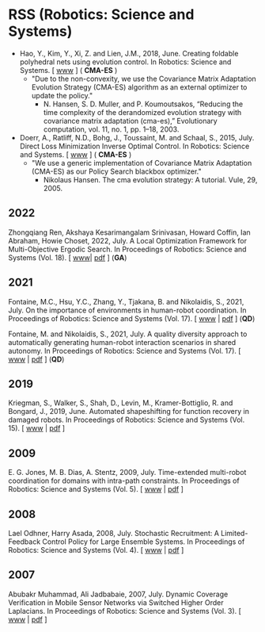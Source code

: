 # RSS (Robotics: Science and Systems)

* Hao, Y., Kim, Y., Xi, Z. and Lien, J.M., 2018, June. Creating foldable polyhedral nets using evolution control. In Robotics: Science and Systems. [ [www](https://www.roboticsproceedings.org/rss14/p07.pdf) ] ( **CMA-ES** )
  * "Due to the non-convexity, we use the Covariance Matrix Adaptation Evolution Strategy (CMA-ES) algorithm as an external optimizer to update the policy."
    * N. Hansen, S. D. Muller, and P. Koumoutsakos, “Reducing the time complexity of the derandomized evolution strategy with covariance matrix adaptation (cma-es),” Evolutionary computation, vol. 11, no. 1, pp. 1–18, 2003.
* Doerr, A., Ratliff, N.D., Bohg, J., Toussaint, M. and Schaal, S., 2015, July. Direct Loss Minimization Inverse Optimal Control. In Robotics: Science and Systems. [ [www](https://roboticsproceedings.org/rss11/p13.pdf) ] ( **CMA-ES** )
  * "We use a generic implementation of Covariance Matrix Adaptation (CMA-ES) as our Policy Search blackbox optimizer."
    * Nikolaus Hansen. The cma evolution strategy: A tutorial. Vule, 29, 2005.

## 2022

Zhongqiang Ren, Akshaya Kesarimangalam Srinivasan, Howard Coffin, Ian Abraham, Howie Choset, 2022, July. A Local Optimization Framework for Multi-Objective Ergodic Search. In Proceedings of Robotics: Science and Systems (Vol. 18). [ [www](https://roboticsconference.org/program/papers/052/)| [pdf](http://www.roboticsproceedings.org/rss18/p052.pdf) ] (**GA**)

## 2021

Fontaine, M.C., Hsu, Y.C., Zhang, Y., Tjakana, B. and Nikolaidis, S., 2021, July. On the importance of environments in human-robot coordination. In Proceedings of Robotics: Science and Systems (Vol. 17). [ [www](http://www.roboticsproceedings.org/rss17/p038.html) | [pdf](http://www.roboticsproceedings.org/rss17/p038.pdf) ] (**QD**)

Fontaine, M. and Nikolaidis, S., 2021, July. A quality diversity approach to automatically generating human-robot interaction scenarios in shared autonomy. In Proceedings of Robotics: Science and Systems (Vol. 17). [ [www](http://www.roboticsproceedings.org/rss17/p036.html) | [pdf](http://www.roboticsproceedings.org/rss17/p036.pdf) ] (**QD**)

## 2019

Kriegman, S., Walker, S., Shah, D., Levin, M., Kramer-Bottiglio, R. and Bongard, J., 2019, June. Automated shapeshifting for function recovery in damaged robots. In Proceedings of Robotics: Science and Systems (Vol. 15). [ [www](http://www.roboticsproceedings.org/rss15/p28.html) | [pdf](http://www.roboticsproceedings.org/rss15/p28.pdf) ]

## 2009

E. G. Jones, M. B. Dias, A. Stentz, 2009, July. Time-extended multi-robot coordination for domains with intra-path constraints. In Proceedings of Robotics: Science and Systems (Vol. 5). [ [www](http://www.roboticsproceedings.org/rss05/p35.html) | [pdf](http://www.roboticsproceedings.org/rss05/p35.pdf) ]

## 2008

Lael Odhner, Harry Asada, 2008, July. Stochastic Recruitment: A Limited-Feedback Control Policy for Large Ensemble Systems. In Proceedings of Robotics: Science and Systems (Vol. 4). [ [www](http://www.roboticsproceedings.org/rss04/p7.html) | [pdf](http://www.roboticsproceedings.org/rss04/p7.pdf) ]

## 2007

Abubakr Muhammad, Ali Jadbabaie, 2007, July. Dynamic Coverage Verification in Mobile Sensor Networks via Switched Higher Order Laplacians. In Proceedings of Robotics: Science and Systems (Vol. 3). [ [www](http://www.roboticsproceedings.org/rss03/p39.html) | [pdf](http://www.roboticsproceedings.org/rss03/p39.pdf) ]
